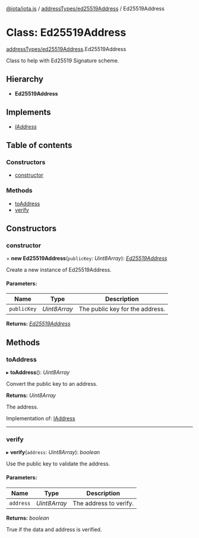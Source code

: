 [@iota/iota.js](../README.md) / [addressTypes/ed25519Address](../modules/addresstypes_ed25519address.md) / Ed25519Address

# Class: Ed25519Address

[addressTypes/ed25519Address](../modules/addresstypes_ed25519address.md).Ed25519Address

Class to help with Ed25519 Signature scheme.

## Hierarchy

* **Ed25519Address**

## Implements

* [*IAddress*](../interfaces/models_iaddress.iaddress.md)

## Table of contents

### Constructors

- [constructor](addresstypes_ed25519address.ed25519address.md#constructor)

### Methods

- [toAddress](addresstypes_ed25519address.ed25519address.md#toaddress)
- [verify](addresstypes_ed25519address.ed25519address.md#verify)

## Constructors

### constructor

\+ **new Ed25519Address**(`publicKey`: *Uint8Array*): [*Ed25519Address*](addresstypes_ed25519address.ed25519address.md)

Create a new instance of Ed25519Address.

#### Parameters:

Name | Type | Description |
------ | ------ | ------ |
`publicKey` | *Uint8Array* | The public key for the address.    |

**Returns:** [*Ed25519Address*](addresstypes_ed25519address.ed25519address.md)

## Methods

### toAddress

▸ **toAddress**(): *Uint8Array*

Convert the public key to an address.

**Returns:** *Uint8Array*

The address.

Implementation of: [IAddress](../interfaces/models_iaddress.iaddress.md)

___

### verify

▸ **verify**(`address`: *Uint8Array*): *boolean*

Use the public key to validate the address.

#### Parameters:

Name | Type | Description |
------ | ------ | ------ |
`address` | *Uint8Array* | The address to verify.   |

**Returns:** *boolean*

True if the data and address is verified.
